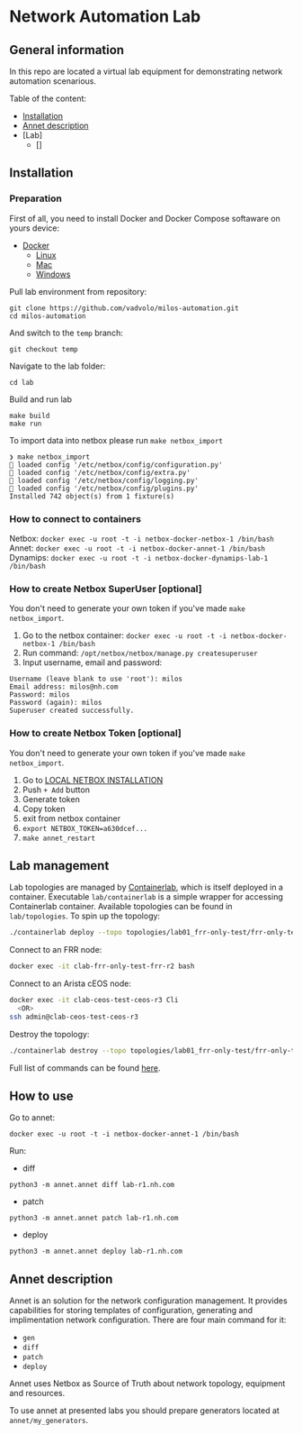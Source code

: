 # Network Automation Lab

## General information

In this repo are located a virtual lab equipment for demonstrating network automation scenarious.

Table of the content:
- [Installation](#installation)
- [Annet description](#annet-description)
- [Lab]
  - []

## Installation

### Preparation

First of all, you need to install Docker and Docker Compose softaware on yours device:

- [Docker](https://docs.docker.com/engine/install/)
  - [Linux](https://docs.docker.com/desktop/install/linux/)
  - [Mac](https://docs.docker.com/desktop/install/mac-install/)
  - [Windows](https://docs.docker.com/desktop/install/windows-install/)

Pull lab environment from repository:

```
git clone https://github.com/vadvolo/milos-automation.git
cd milos-automation
```

And switch to the `temp` branch:

```
git checkout temp
```

Navigate to the lab folder:

```
cd lab
```

Build and run lab

```
make build
make run
```

To import data into netbox please run `make netbox_import`
```
❯ make netbox_import
🧬 loaded config '/etc/netbox/config/configuration.py'
🧬 loaded config '/etc/netbox/config/extra.py'
🧬 loaded config '/etc/netbox/config/logging.py'
🧬 loaded config '/etc/netbox/config/plugins.py'
Installed 742 object(s) from 1 fixture(s)
```

### How to connect to containers

Netbox: `docker exec -u root -t -i netbox-docker-netbox-1 /bin/bash`
Annet: `docker exec -u root -t -i netbox-docker-annet-1 /bin/bash`
Dynamips: `docker exec -u root -t -i netbox-docker-dynamips-lab-1 /bin/bash`

### How to create Netbox SuperUser [optional]

You don't need to generate your own token if you've made `make netbox_import`.

1. Go to the netbox container: `docker exec -u root -t -i netbox-docker-netbox-1 /bin/bash`
2. Run command: `/opt/netbox/netbox/manage.py createsuperuser`
3. Input username, email and password:

```
Username (leave blank to use 'root'): milos
Email address: milos@nh.com
Password: milos
Password (again): milos
Superuser created successfully.
```

### How to create Netbox Token [optional]

You don't need to generate your own token if you've made `make netbox_import`.

1. Go to [LOCAL NETBOX INSTALLATION](http://localhost:8000/users/tokens/)
2. Push `+ Add` button
3. Generate token
4. Copy token
5. exit from netbox container
6. `export NETBOX_TOKEN=a630dcef...`
7. `make annet_restart`


## Lab management

Lab topologies are managed by [Containerlab](https://containerlab.dev/), which is itself deployed in a container. Executable `lab/containerlab` is a simple wrapper for accessing Containerlab container. Available topologies can be found in `lab/topologies`. To spin up the topology:
```bash
./containerlab deploy --topo topologies/lab01_frr-only-test/frr-only-test.clab.yml
```

Connect to an FRR node:
```bash
docker exec -it clab-frr-only-test-frr-r2 bash
```

Connect to an Arista cEOS node:
```bash
docker exec -it clab-ceos-test-ceos-r3 Cli
  <OR>
ssh admin@clab-ceos-test-ceos-r3
```

Destroy the topology:
```bash
./containerlab destroy --topo topologies/lab01_frr-only-test/frr-only-test.clab.yml
```

Full list of commands can be found [here](https://containerlab.dev/cmd/deploy/).

## How to use

Go to annet:

```
docker exec -u root -t -i netbox-docker-annet-1 /bin/bash
```

Run:

- diff

```
python3 -m annet.annet diff lab-r1.nh.com
```

- patch

```
python3 -m annet.annet patch lab-r1.nh.com
```

- deploy

```
python3 -m annet.annet deploy lab-r1.nh.com
```

## Annet description

Annet is an solution for the network configuration management. It provides capabilities for storing templates of configuration, generating and implimentation network configuration. There are four main command for it:
- `gen`
- `diff`
- `patch`
- `deploy`

Annet uses Netbox as Source of Truth about network topology, equipment and resources.

To use annet at presented labs you should prepare generators located at `annet/my_generators`.
